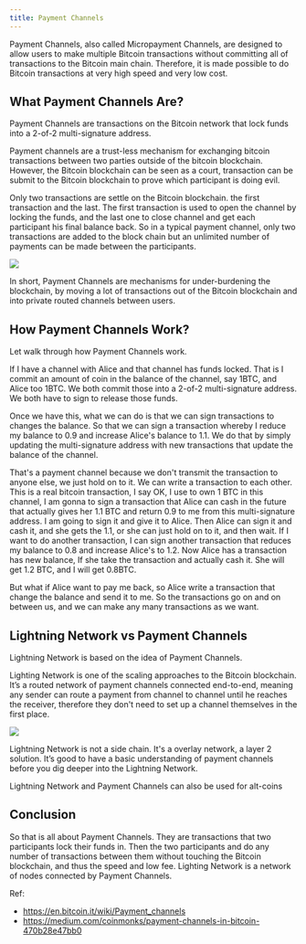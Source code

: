 ```yaml
---
title: Payment Channels
---
```


Payment Channels, also called Micropayment Channels, are designed to allow users to make multiple Bitcoin transactions without committing all of transactions to the Bitcoin main chain. Therefore, it is made possible to do Bitcoin transactions at very high speed and very low cost.

## What Payment Channels Are?

Payment Channels are transactions on the Bitcoin network that lock funds into a 2-of-2 multi-signature address. 

Payment channels are a trust-less mechanism for exchanging bitcoin transactions between two parties outside of the bitcoin blockchain. However, the Bitcoin blockchain can be seen as a court, transaction can be submit to the Bitcoin blockchain to prove which participant is doing evil.

Only two transactions are settle on the Bitcoin blockchain. the first transaction and the last. The first transaction is used to open the channel by locking the funds, and the last one to close channel and get each participant his final balance back. So in a typical payment channel, only two transactions are added to the block chain but an unlimited number of payments can be made between the participants.

![](https://img.haoqicat.com/2019010201.jpg)

In short, Payment Channels are mechanisms for under-burdening the blockchain, by moving a lot of transactions out of the Bitcoin blockchain and into private routed channels between users.

## How Payment Channels Work?

Let walk through how Payment Channels work.

If I have a channel with Alice and that channel has funds locked. That is I commit an amount of coin in the balance of the channel, say 1BTC, and Alice too 1BTC. We  both commit those into a 2-of-2 multi-signature address. We both have to sign to release those funds. 


Once we have this, what we can do is that we can sign transactions to changes the balance. So that we can sign a transaction whereby I reduce my balance to 0.9 and increase Alice's balance to 1.1. We do that by simply updating the multi-signature address with new transactions that update the balance of the channel.

That's a payment channel because we don't transmit the transaction to anyone else, we just hold on to it. We can write a transaction to each other. This is a real bitcoin transaction, I say OK, I use to own 1 BTC in this channel, I am gonna to sign a transaction that Alice can cash in the future that actually gives her 1.1 BTC and return 0.9 to me from this multi-signature address. I am going to sign it and give it to Alice. Then Alice can sign it and cash it, and she gets the 1.1, or she can just hold on to it, and then wait. If I want to do another transaction, I can sign another transaction that reduces my balance to 0.8 and increase Alice's to 1.2. Now Alice has a transaction has new balance, If she take the transaction and actually cash it. She will get 1.2 BTC, and I will get 0.8BTC.

But what if Alice want to pay me back, so Alice write a transaction that change the balance and send it to me. So the transactions go on and on between us, and we can make any many transactions as we want.

## Lightning Network vs Payment Channels

Lightning Network is based on the idea of Payment Channels.

Lighting Network is one of the scaling approaches to the Bitcoin blockchain. It’s a routed network of payment channels connected end-to-end, meaning any sender can route a payment from channel to channel until he reaches the receiver, therefore they don't need to set up a channel themselves in the first place.

![](https://img.haoqicat.com/2019010202.jpg)

Lightning Network is not a side chain.  It's a overlay network, a layer 2 solution. It’s good to have a basic understanding of payment channels before you dig deeper into the Lightning Network.

Lightning Network and Payment Channels can also be used for alt-coins

## Conclusion
 
So that is all about Payment Channels. They are transactions that two participants lock their funds in. Then the two participants and do any number of transactions between them without touching the Bitcoin blockchain, and thus the speed and low fee. Lighting Network is a network of nodes connected by Payment Channels.

Ref: 

- https://en.bitcoin.it/wiki/Payment_channels
- https://medium.com/coinmonks/payment-channels-in-bitcoin-470b28e47bb0 
